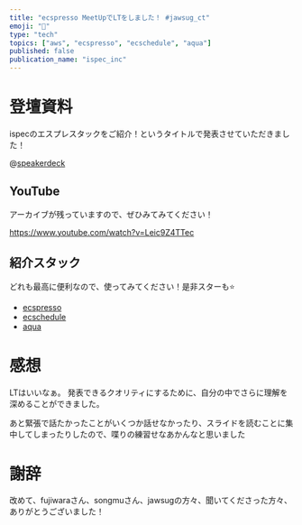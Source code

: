 ```yaml
---
title: "ecspresso MeetUpでLTをしました！ #jawsug_ct"
emoji: "🦈"
type: "tech"
topics: ["aws", "ecspresso", "ecschedule", "aqua"]
published: false
publication_name: "ispec_inc"
---
```


# 登壇資料
ispecのエスプレスタックをご紹介！というタイトルで発表させていただきました！

@[speakerdeck](aa7734dfbfaf4e8bbb4cafe91827859f)

## YouTube
アーカイブが残っていますので、ぜひみてみてください！

https://www.youtube.com/watch?v=Leic9Z4TTec

## 紹介スタック
どれも最高に便利なので、使ってみてください！是非スターも⭐️

- [ecspresso](https://github.com/kayac/ecspresso)
- [ecschedule](https://github.com/songmu/ecschedule)
- [aqua](https://github.com/aquaproj/aqua)

# 感想
LTはいいなぁ。 発表できるクオリティにするために、自分の中でさらに理解を深めることができました。

あと緊張で話たかったことがいくつか話せなかったり、スライドを読むことに集中してしまったりしたので、喋りの練習せなあかんなと思いました

# 謝辞
改めて、fujiwaraさん、songmuさん、jawsugの方々、聞いてくださった方々、ありがとうございました！
